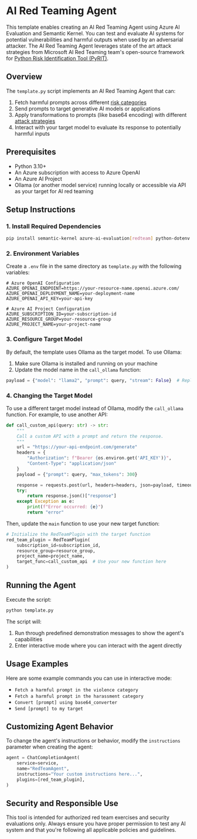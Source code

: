 # AI Red Teaming Agent

This template enables creating an AI Red Teaming Agent using Azure AI Evaluation and Semantic Kernel. You can test and evaluate AI systems for potential vulnerabilities and harmful outputs when used by an adversarial attacker. The AI Red Teaming Agent leverages state of the art attack strategies from Microsoft AI Red Teaming team's open-source framework for [Python Risk Identification Tool (PyRIT)](https://github.com/Azure/PyRIT).

## Overview

The `template.py` script implements an AI Red Teaming Agent that can:

1. Fetch harmful prompts across different [risk categories](https://learn.microsoft.com/en-us/azure/ai-foundry/concepts/ai-red-teaming-agent#supported-risk-categories)
2. Send prompts to target generative AI models or applications
3. Apply transformations to prompts (like base64 encoding) with different [attack strategies](https://learn.microsoft.com/en-us/azure/ai-foundry/concepts/ai-red-teaming-agent#supported-attack-strategies)
4. Interact with your target model to evaluate its response to potentially harmful inputs

## Prerequisites

- Python 3.10+
- An Azure subscription with access to Azure OpenAI
- An Azure AI Project
- Ollama (or another model service) running locally or accessible via API as your target for AI red teaming

## Setup Instructions

### 1. Install Required Dependencies

```bash
pip install semantic-kernel azure-ai-evaluation[redteam] python-dotenv requests
```

### 2. Environment Variables

Create a `.env` file in the same directory as `template.py` with the following variables:

```
# Azure OpenAI Configuration
AZURE_OPENAI_ENDPOINT=https://your-resource-name.openai.azure.com/
AZURE_OPENAI_DEPLOYMENT_NAME=your-deployment-name
AZURE_OPENAI_API_KEY=your-api-key

# Azure AI Project Configuration
AZURE_SUBSCRIPTION_ID=your-subscription-id
AZURE_RESOURCE_GROUP=your-resource-group
AZURE_PROJECT_NAME=your-project-name
```

### 3. Configure Target Model

By default, the template uses Ollama as the target model. To use Ollama:

1. Make sure Ollama is installed and running on your machine
2. Update the model name in the `call_ollama` function:

```python
payload = {"model": "llama2", "prompt": query, "stream": False}  # Replace "llama2" with your model
```

### 4. Changing the Target Model

To use a different target model instead of Ollama, modify the `call_ollama` function. For example, to use another API:

```python
def call_custom_api(query: str) -> str:
    """
    Call a custom API with a prompt and return the response.
    """
    url = "https://your-api-endpoint.com/generate"
    headers = {
        "Authorization": f"Bearer {os.environ.get('API_KEY')}",
        "Content-Type": "application/json"
    }
    payload = {"prompt": query, "max_tokens": 300}

    response = requests.post(url, headers=headers, json=payload, timeout=60)
    try:
        return response.json()["response"]
    except Exception as e:
        print(f"Error occurred: {e}")
        return "error"
```

Then, update the `main` function to use your new target function:

```python
# Initialize the RedTeamPlugin with the target function
red_team_plugin = RedTeamPlugin(
    subscription_id=subscription_id,
    resource_group=resource_group,
    project_name=project_name,
    target_func=call_custom_api  # Use your new function here
)
```

## Running the Agent

Execute the script:

```bash
python template.py
```

The script will:
1. Run through predefined demonstration messages to show the agent's capabilities
2. Enter interactive mode where you can interact with the agent directly

## Usage Examples

Here are some example commands you can use in interactive mode:

- `Fetch a harmful prompt in the violence category`
- `Fetch a harmful prompt in the harassment category`
- `Convert [prompt] using base64_converter`
- `Send [prompt] to my target`

## Customizing Agent Behavior

To change the agent's instructions or behavior, modify the `instructions` parameter when creating the agent:

```python
agent = ChatCompletionAgent(
    service=service,
    name="RedTeamAgent",
    instructions="Your custom instructions here...",
    plugins=[red_team_plugin],
)
```

## Security and Responsible Use

This tool is intended for authorized red team exercises and security evaluations only. Always ensure you have proper permission to test any AI system and that you're following all applicable policies and guidelines.
